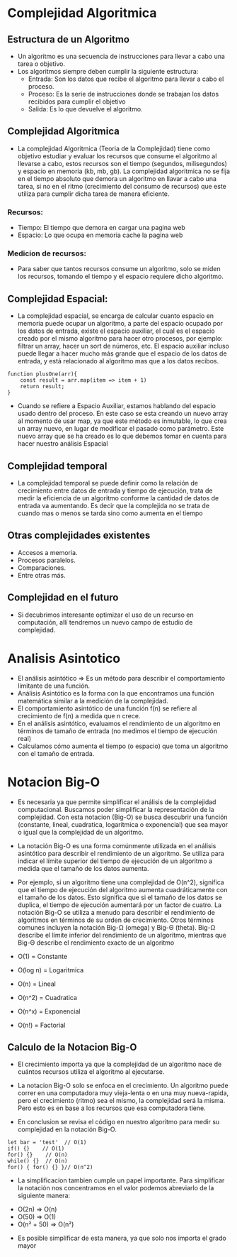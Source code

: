 # Complejidad Algoritmica

## Estructura de un Algoritmo

- Un algoritmo es una secuencia de instrucciones para llevar a cabo una tarea o objetivo.
- Los algoritmos siempre deben cumplir la siguiente estructura:
  - Entrada: Son los datos que recibe el algoritmo para llevar a cabo el proceso.
  - Proceso: Es la serie de instrucciones donde se trabajan los datos recibidos para cumplir el objetivo
  - Salida: Es lo que devuelve el algoritmo.

## Complejidad Algoritmica

- La complejidad Algoritmica (Teoria de la Complejidad) tiene como objetivo estudiar y evaluar los recursos que consume el algoritmo al llevarse a cabo, estos recursos son el tiempo (segundos, milisegundos) y espacio en memoria (kb, mb, gb). La complejidad algoritmica no se fija en el tiempo absoluto que demora un algoritmo en llavar a cabo una tarea, si no en el ritmo (crecimiento del consumo de recursos) que este utiliza para cumplir dicha tarea de manera eficiente.

### Recursos:

- Tiempo: El tiempo que demora en cargar una pagina web
- Espacio: Lo que ocupa en memoria cache la pagina web

### Medicion de recursos:

- Para saber que tantos recursos consume un algoritmo, solo se miden los recursos, tomando el tiempo y el espacio requiere dicho algoritmo.

## Complejidad Espacial:

- La complejidad espacial, se encarga de calcular cuanto espacio en memoria puede ocupar un algoritmo, a parte del espacio ocupado por los datos de entrada, existe el espacio auxiliar, el cual es el espacio creado por el mismo algoritmo para hacer otro procesos, por ejemplo: filtrar un array, hacer un sort de números, etc. El espacio auxiliar incluso puede llegar a hacer mucho más grande que el espacio de los datos de entrada, y está relacionado al algoritmo mas que a los datos recibos.

```
function plusOne(arr){
    const result = arr.map(item => item + 1)
    return result;
}

```

- Cuando se refiere a Espacio Auxiliar, estamos hablando del espacio usado dentro del proceso. En este caso se esta creando un nuevo array al momento de usar map, ya que este método es inmutable, lo que crea un array nuevo, en lugar de modificar el pasado como parámetro. Este nuevo array que se ha creado es lo que debemos tomar en cuenta para hacer nuestro análisis Espacial

## Complejidad temporal

- La complejidad temporal se puede definir como la relación de crecimiento entre datos de entrada y tiempo de ejecución, trata de medir la eficiencia de un algoritmo conforme la cantidad de datos de entrada va aumentando. Es decir que la complejida no se trata de cuando mas o menos se tarda sino como aumenta en el tiempo

## Otras complejidades existentes

- Accesos a memoria.
- Procesos paralelos.
- Comparaciones.
- Entre otras más.

## Complejidad en el futuro

- Si decubrimos interesante optimizar el uso de un recurso en computación, allí tendremos un nuevo campo de estudio de complejidad.

# Analisis Asintotico

- El análisis asintótico ⇒ Es un método para describir el comportamiento limitante de una función.
- Análisis Asintótico es la forma con la que encontramos una función matemática similar a la medición de la complejidad.
- El comportamiento asintótico de una función f(n) se refiere al crecimiento de f(n) a medida que n crece.
- En el análisis asintótico, evaluamos el rendimiento de un algoritmo en términos de tamaño de entrada (no medimos el tiempo de ejecución real)
- Calculamos cómo aumenta el tiempo (o espacio) que toma un algoritmo con el tamaño de entrada.

# Notacion Big-O

- Es necesaria ya que permite simplificar el análisis de la complejidad computacional. Buscamos poder simplificar la representación de la complejidad. Con esta notacion (Big-O) se busca descubrir una función (constante, lineal, cuadratica, logarítmica o exponencial) que sea mayor o igual que la complejidad de un algoritmo.

- La notación Big-O es una forma comúnmente utilizada en el análisis asintótico para describir el rendimiento de un algoritmo. Se utiliza para indicar el límite superior del tiempo de ejecución de un algoritmo a medida que el tamaño de los datos aumenta.

- Por ejemplo, si un algoritmo tiene una complejidad de O(n^2), significa que el tiempo de ejecución del algoritmo aumenta cuadráticamente con el tamaño de los datos. Esto significa que si el tamaño de los datos se duplica, el tiempo de ejecución aumentará por un factor de cuatro. La notación Big-O se utiliza a menudo para describir el rendimiento de algoritmos en términos de su orden de crecimiento. Otros términos comunes incluyen la notación Big-Ω (omega) y Big-Θ (theta). Big-Ω describe el límite inferior del rendimiento de un algoritmo, mientras que Big-Θ describe el rendimiento exacto de un algoritmo

- O(1) = Constante
- O(log n) = Logaritmica
- O(n) = Lineal
- O(n^2) = Cuadratica
- O(n^x) = Exponencial
- O(n!) = Factorial

## Calculo de la Notacion Big-O

- El crecimiento importa ya que la complejidad de un algoritmo nace de cuántos recursos utiliza el algoritmo al ejecutarse.

- La notacion Big-O solo se enfoca en el crecimiento. Un algoritmo puede correr en una computadora muy vieja-lenta o en una muy nueva-rapida, pero el crecimiento (ritmo) sea el mismo, la complejidad será la misma. Pero esto es en base a los recursos que esa computadora tiene.

- En conclusion se revisa el código en nuestro algoritmo para medir su complejidad en la notación Big-O.

```
let bar = 'test'  // O(1)
if() {}    // O(1)
for() {}    // O(n)
while() {}  // O(n)
for() { for() {} }// O(n^2)
```

- La simplificacion tambien cumple un papel importante. Para simplificar la notación nos concentramos en el valor podemos abreviarlo de la siguiente manera:

* O(2n) ⇒ O(n)
* O(50) ⇒ O(1)
* O(n² + 50) ⇒ O(n²)

- Es posible simplificar de esta manera, ya que solo nos importa el grado mayor
